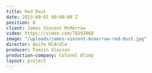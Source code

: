 ```yaml
---
title: Red Dust
date: 2013-09-01 00:00:00 Z
position: 0
client: James Vincent McMorrow
video: https://vimeo.com/78293068
image: "/uploads/james-vincent-mcmorrow-red-dust.jpg"
director: Aoife McArdle
producer: Tamsin Glasson
production-company: Colonel Blimp
layout: project
---
```


